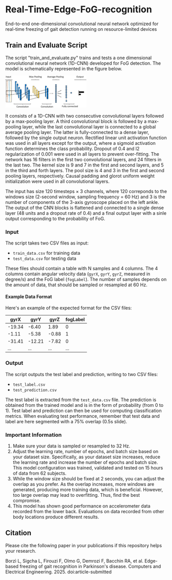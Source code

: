 # Real-Time-Edge-FoG-recognition
End-to-end one-dimensional convolutional neural network optimized for real-time freezing of gait detection running on resource-limited devices 

## Train and Evaluate Script

The script "train_and_evaluate.py" trains and tests a one dimensional convolutional neural network (1D-CNN) developed for FoG detection. 
The model is schematically represented in the figure below.

<img src="1d_cnn_model.png" alt="Figure 1: Schematic of the multi-head convolutional neural network" width="50%">

It consists of a 1D-CNN with two consecutive convolutional layers followed by a max-pooling layer. A third convolutional block is followed by a max-pooling layer, while the last convolutional layer is connected to a global average pooling layer. The latter is fully-connected to a dense layer, followed by the single output neuron. Rectified linear unit activation function was used in all layers except for the output, where a sigmoid activation function determines the class probability. Dropout of 0.4 and l2 regularization of 0.001 were used in all layers to prevent over-fitting.
The network has 16 filters in the first two convolutional layers, and 24 filters in the last two. The kernel size is 9 and 7 in the first and second layers, and 5 in the third and forth layers.
The pool size is 4 and 3 in the first and second pooling layers, respectively.
Causal padding and glorot uniform weight initialization were used in all convolutional layers.

The input has size 120 timesteps × 3 channels, where 120 correponds to the windows size (2-second window, sampling frequency = 60 Hz) and 3 is the number of components of the 3-axis gyroscope placed on the left ankle. The output of the CNN blocks is flattened and connected to a single dense layer (48 units and a dropout rate of 0.4) and a final output layer with a sinle output corresponding to the probability of FoG. 

### Input

The script takes two CSV files as input:

- `train_data.csv` for training data
- `test_data.csv` for testing data

These files should contain a table with N samples and 4 columns. The 4 columns contain angular velocity data (`gyrX`, `gyrY`, `gyrZ`, measured in degree/s) and the FoG label (`fogLabel`). 
The number of samples depends on the amount of data, that should be sampled or resampled at 60 Hz.

#### Example Data Format

Here's an example of the expected format for the CSV files:

| gyrX   | gyrY   | gyrZ   | fogLabel |
|--------|--------|--------|----------|
| -19.34 |  -6.40 |  1.89  |        0 |
| -1.11  |  -5.38 |  -0.88 |        1 |
| -31.41 | -12.21 |  -7.82 |        0 |
|   ...  |   ...  |   ...  |      ... |

### Output

The script outputs the test label and prediction, writing to two CSV files:

- `test_label.csv`
- `test_prediction.csv`

The test label is extracted from the `test_data.csv` file. The prediction is obtained from the trained model and is in the form of probability (from 0 to 1). 
Test label and prediction can then be used for computing classification metrics. 
When evaluating test performance, remember that test data and label are here segmented with a 75% overlap (0.5s slide).

### Important Information

1. Make sure your data is sampled or resampled to 32 Hz.
2. Adjust the learning rate, number of epochs, and batch size based on your dataset size. Specifically, as your dataset size increases, reduce the learning rate and increase the number of epochs and batch size. This model configuration was trained, validated and tested on 15 hours of data from 62 subjects.
3. While the window size should be fixed at 2 seconds, you can adjust the overlap as you prefer. As the overlap increases, more windows are generated, producing more training data, which is beneficial. However, too large overlap may lead to overfitting. Thus, find the best compromise.
4. This model has shown good performance on accelerometer data recorded from the lower back. Evaluations on data recorded from other body locations produce different results.

## Citation

Please cite the following paper in your publications if this repository helps your research.

Borzì L, Sigcha L, Firouzi F, Olmo G, Demrozi F, Bacchin RA, et al. Edge-based freezing of gait recognition in Parkinson's disease. Computers and Electrical Engineering. 2025. doi:article-submitted

